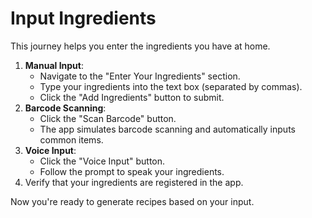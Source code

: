 # Input Ingredients

This journey helps you enter the ingredients you have at home.

1. **Manual Input**: 
   - Navigate to the "Enter Your Ingredients" section.
   - Type your ingredients into the text box (separated by commas).
   - Click the "Add Ingredients" button to submit.
2. **Barcode Scanning**:
   - Click the "Scan Barcode" button.
   - The app simulates barcode scanning and automatically inputs common items.
3. **Voice Input**:
   - Click the "Voice Input" button.
   - Follow the prompt to speak your ingredients.
4. Verify that your ingredients are registered in the app.

Now you're ready to generate recipes based on your input.